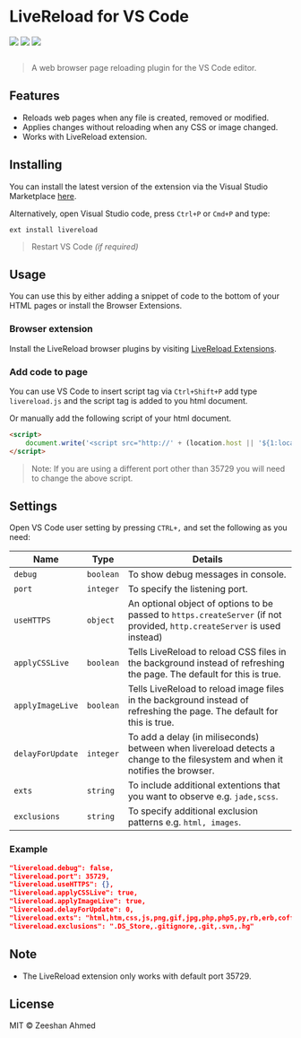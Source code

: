 # LiveReload for VS Code

<p>
<img src="https://img.shields.io/vscode-marketplace/d/zeeshanu.livereload.svg" />
<img src="https://img.shields.io/vscode-marketplace/v/zeeshanu.livereload.svg" />
<img src="https://img.shields.io/vscode-marketplace/r/zeeshanu.livereload.svg" />
</p>

![]()

> A web browser page reloading plugin for the VS Code editor.

## Features

* Reloads web pages when any file is created, removed or modified.
* Applies changes without reloading when any CSS or image changed.
* Works with LiveReload extension.

## Installing

You can install the latest version of the extension via the Visual Studio Marketplace [here]().

Alternatively, open Visual Studio code, press `Ctrl+P` or `Cmd+P` and type:

```
ext install livereload
```

> Restart VS Code *(if required)*

## Usage

You can use this by either adding a snippet of code to the bottom of your HTML pages or install the Browser Extensions.

### Browser extension

Install the LiveReload browser plugins by visiting [LiveReload Extensions](http://livereload.com/extensions/).

### Add code to page

You can use VS Code to insert script tag via `Ctrl+Shift+P` add type `livereload.js` and the script tag is added to you html document. 

Or manually add the following script of your html document.

```html
<script>
	document.write('<script src="http://' + (location.host || '${1:localhost}').split(':')[0] + ':${2:35729}/livereload.js?snipver=1"></' + 'script>')
</script>
```

> Note: If you are using a different port other than 35729 you will need to change the above script.

## Settings

Open VS Code user setting by pressing `CTRL+,` and set the following as you need:

| Name          | Type        | Details|
| ------------- |-------------| ----- |
| `debug` | `boolean` | To show debug messages in console. |
| `port` | `integer` | To specify the listening port. |
| `useHTTPS` | `object` | An optional object of options to be passed to `https.createServer` (if not provided, `http.createServer` is used instead) |
| `applyCSSLive` | `boolean` | Tells LiveReload to reload CSS files in the background instead of refreshing the page. The default for this is true. |
| `applyImageLive` | `boolean` | Tells LiveReload to reload image files in the background instead of refreshing the page. The default for this is true. |
| `delayForUpdate` | `integer` | To add a delay (in miliseconds) between when livereload detects a change to the filesystem and when it notifies the browser. |
| `exts` | `string` | To include additional extentions that you want to observe e.g. `jade,scss`. |
| `exclusions` | `string` | To specify additional exclusion patterns e.g. `html, images`. |

### Example

```json
"livereload.debug": false,
"livereload.port": 35729,
"livereload.useHTTPS": {},
"livereload.applyCSSLive": true,
"livereload.applyImageLive": true,
"livereload.delayForUpdate": 0,
"livereload.exts": "html,htm,css,js,png,gif,jpg,php,php5,py,rb,erb,coffee",
"livereload.exclusions": ".DS_Store,.gitignore,.git,.svn,.hg"
```

## Note

* The LiveReload extension only works with default port 35729.

## License

MIT © Zeeshan Ahmed
